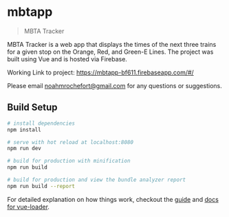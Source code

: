 # mbtapp

> MBTA Tracker

MBTA Tracker is a web app that displays the times of the next three trains for a given stop on the Orange, Red, and Green-E Lines. The project was built using Vue and is hosted via Firebase. 

Working Link to project: https://mbtapp-bf611.firebaseapp.com/#/

Please email noahmrochefort@gmail.com for any questions or suggestions.

## Build Setup

``` bash
# install dependencies
npm install

# serve with hot reload at localhost:8080
npm run dev

# build for production with minification
npm run build

# build for production and view the bundle analyzer report
npm run build --report
```

For detailed explanation on how things work, checkout the [guide](http://vuejs-templates.github.io/webpack/) and [docs for vue-loader](http://vuejs.github.io/vue-loader).
